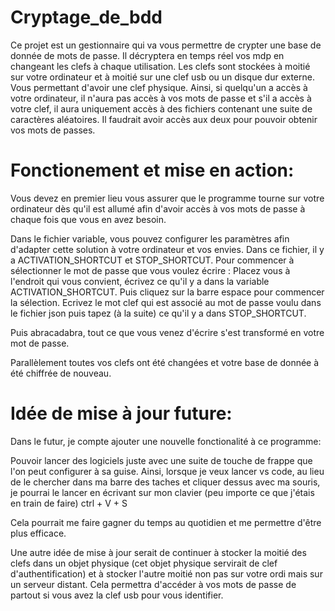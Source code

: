 # Cryptage_de_bdd
Ce projet est un gestionnaire qui va vous permettre de crypter une base de donnée de mots de passe. Il décryptera en temps réel vos mdp en changeant les clefs à chaque utilisation. Les clefs sont stockées à moitié sur votre ordinateur et à moitié sur une clef usb ou un disque dur externe. Vous permettant d'avoir une clef physique. Ainsi, si quelqu'un a accès à votre ordinateur, il n'aura pas accès à vos mots de passe et s'il a accès à votre clef, il aura uniquement accès à des fichiers contenant une suite de caractères aléatoires. Il faudrait avoir accès aux deux pour pouvoir obtenir vos mots de passes. 

# Fonctionement et mise en action: 
Vous devez en premier lieu vous assurer que le programme tourne sur votre ordinateur dès qu'il est allumé afin d'avoir accès à vos mots de passe à chaque fois que vous en avez besoin. 

Dans le fichier variable, vous pouvez configurer les paramètres afin d'adapter cette solution à votre ordinateur et vos envies. 
Dans ce fichier, il y a ACTIVATION_SHORTCUT et STOP_SHORTCUT. 
Pour commencer à sélectionner le mot de passe que vous voulez écrire : Placez vous à l'endroit qui vous convient, écrivez ce qu'il y a dans la variable ACTIVATION_SHORTCUT. Puis cliquez sur la barre espace pour commencer la sélection. Ecrivez le mot clef qui est associé au mot de passe voulu dans le fichier json puis tapez (à la suite) ce qu'il y a dans STOP_SHORTCUT. 

Puis abracadabra, tout ce que vous venez d'écrire s'est transformé en votre mot de passe.

Parallèlement toutes vos clefs ont été changées et votre base de donnée à été chiffrée de nouveau.

# Idée de mise à jour future:
Dans le futur, je compte ajouter une nouvelle fonctionalité à ce programme: 

Pouvoir lancer des logiciels juste avec une suite de touche de frappe que l'on peut configurer à sa guise. 
Ainsi, lorsque je veux lancer vs code, au lieu de le chercher dans ma barre des taches et cliquer dessus avec ma souris, je pourrai le lancer en écrivant sur mon clavier (peu importe ce que j'étais en train de faire) ctrl + V + S

Cela pourrait me faire gagner du temps au quotidien et me permettre d'être plus efficace. 



Une autre idée de mise à jour serait de continuer à stocker la moitié des clefs dans un objet physique (cet objet physique servirait de clef d'authentification) et à stocker l'autre moitié non pas sur votre ordi mais sur un serveur distant. Cela permettra d'accéder à vos mots de passe de partout si vous avez la clef usb pour vous identifier.
